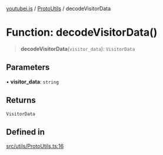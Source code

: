 [youtubei.js](../../../README.md) / [ProtoUtils](../README.md) / decodeVisitorData

# Function: decodeVisitorData()

> **decodeVisitorData**(`visitor_data`): `VisitorData`

## Parameters

• **visitor\_data**: `string`

## Returns

`VisitorData`

## Defined in

[src/utils/ProtoUtils.ts:16](https://github.com/LuanRT/YouTube.js/blob/fc5571629eca037af7de03f4b903da6add1f300b/src/utils/ProtoUtils.ts#L16)
